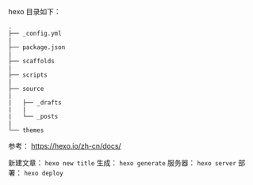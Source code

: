 hexo 目录如下：

    .
    ├── _config.yml 
    |
    ├── package.json 
    |
    ├── scaffolds 
    |
    ├── scripts 
    |
    ├── source 
    |
    |   ├── _drafts 
    |   |
    |   └── _posts 
    |
    └── themes 

参考：
https://hexo.io/zh-cn/docs/

新建文章：
    ```hexo new title```
生成：
    ```hexo generate```
服务器：
    ```hexo server```
部署：
    ```hexo deploy```